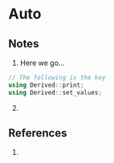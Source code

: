 # Auto

## Notes
1. Here we go...

```cpp
// The following is the key
using Derived::print;
using Derived::set_values;
```

2. 
## References

1. 

